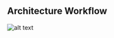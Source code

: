 ## Architecture Workflow

![alt text](https://www.lucidchart.com/publicSegments/view/fd9ed9a7-5906-4d37-8758-3c07d497c1d4/image.png 'Architecture Flow')
